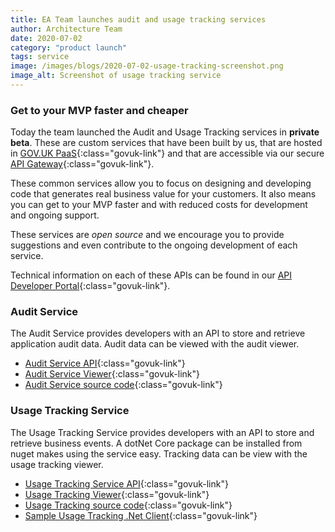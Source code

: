 ```yaml
---
title: EA Team launches audit and usage tracking services
author: Architecture Team
date: 2020-07-02
category: "product launch"
tags: service
image: /images/blogs/2020-07-02-usage-tracking-screenshot.png
image_alt: Screenshot of usage tracking service
---
```


### Get to your MVP faster and cheaper

Today the team launched the Audit and Usage Tracking services in **private beta**. These are custom services that have been built by us, that are hosted in [GOV.UK PaaS](https://www.cloud.service.gov.uk){:class="govuk-link"} and that are accessible via our secure [API Gateway](/blog/product-launch/api-gateway-launch){:class="govuk-link"}.

These common services allow you to focus on designing and developing code that generates real business value for your customers. It also means you can get to your MVP faster and with reduced costs for development and ongoing support.

These services are *open source* and we encourage you to provide suggestions and even contribute to the ongoing development of each service.

Technical information on each of these APIs can be found in our [API Developer Portal](https://developer-portal.digitalni.gov.uk){:class="govuk-link"}.

### Audit Service

The Audit Service provides developers with an API to store and retrieve application audit data. Audit data can be viewed with the audit viewer.

 - [Audit Service API](https://developer-portal.digitalni.gov.uk/AvailableAPIs/AuditService){:class="govuk-link"}
 - [Audit Service Viewer](https://audit.digitalni.gov.uk){:class="govuk-link"}
 - [Audit Service source code](https://github.com/dof-dss/ea-audit-auditservice){:class="govuk-link"}

### Usage Tracking Service

The Usage Tracking Service provides developers with an API to store and retrieve business events. A dotNet Core package can be installed from nuget makes using the service easy. Tracking data can be view with the usage tracking viewer.

- [Usage Tracking Service API](https://developer-portal.digitalni.gov.uk/AvailableAPIs/UsageTracking){:class="govuk-link"}
- [Usage Tracking Viewer](https://usage-tracking.digitalni.gov.uk){:class="govuk-link"}
- [Usage Tracking source code](https://github.com/dof-dss/EA.UsageTracking){:class="govuk-link"}
- [Sample Usage Tracking .Net Client](https://github.com/dof-dss/EA.UsageTracking.Client){:class="govuk-link"}
